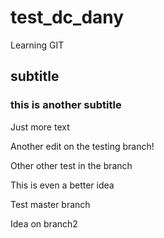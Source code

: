 # test_dc_dany
Learning GIT

## subtitle

### this is another subtitle


Just more text


Another edit on the testing branch!


Other other test in the branch

This is even a better idea


Test master branch

Idea on branch2
